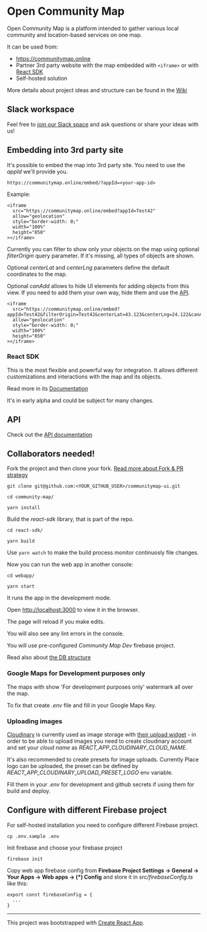 # Open Community Map

Open Community Map is a platform intended to gather various local community and location-based services on one map.

It can be used from:

- https://communitymap.online
- Partner 3rd party website with the map embedded with `<iframe>` or with [React SDK](#React%20SDK)
- Self-hosted solution

More details about project ideas and structure can be found in the [Wiki](https://github.com/opencommunitymap/communitymap-ui/wiki)

## Slack workspace

Feel free to [join our Slack space](https://join.slack.com/t/opencommunitymap/shared_invite/zt-e7hqo2zo-rbeP~IoF0pPkAEsa0B7lcw) and ask questions or share your ideas with us!

## Embedding into 3rd party site

It's possible to embed the map into 3rd party site. You need to use the _appId_ we'll provide you.

```
https://communitymap.online/embed/?appId=<your-app-id>
```

Example:

```
<iframe
  src="https://communitymap.online/embed?appId=Test42"
  allow="geolocation"
  style="border-width: 0;"
  width="100%"
  height="850"
></iframe>
```

Currently you can filter to show only your objects on the map using optional _filterOrigin_ query parameter. If it's missing, all types of objects are shown.

Optional _centerLat_ and _centerLng_ parameters define the default coordinates to the map.

Optional _canAdd_ allows to hide UI elements for adding objects from this view. If you need to add them your own way, hide them and use the [API](#API).

```
<iframe
  src="https://communitymap.online/embed?appId=Test42&filterOrigin=Test42&centerLat=43.123&centerLng=24.122&canAdd=false"
  allow="geolocation"
  style="border-width: 0;"
  width="100%"
  height="850"
></iframe>
```

### React SDK

This is the most flexible and powerful way for integration. It allows different customizations and interactions with the map and its objects.

Read more in its [Documentation](react-sdk/README.md)

It's in early alpha and could be subject for many changes.

## API

Check out the [API documentation](https://github.com/opencommunitymap/communitymap-cloud-functions/blob/master/docs/API.md)

## Collaborators needed!

Fork the project and then clone your fork. [Read more about Fork & PR strategy](https://help.github.com/en/github/collaborating-with-issues-and-pull-requests/working-with-forks)

```
git clone git@github.com:<YOUR_GITHUB_USER>/communitymap-ui.git

cd community-map/

yarn install
```

Build the _react-sdk_ library, that is part of the repo.

```
cd react-sdk/

yarn build
```

Use `yarn watch` to make the build process monitor continuosly file changes.

Now you can run the web app in another console:

```
cd webapp/

yarn start
```

It runs the app in the development mode.

Open [http://localhost:3000](http://localhost:3000) to view it in the browser.

The page will reload if you make edits.

You will also see any lint errors in the console.

You will use pre-configured _Community Map Dev_ firebase project.

Read also about [the DB structure](docs/DB.md)

### Google Maps for Development purposes only

The maps with show 'For development purposes only' watermark all over the map.

To fix that create _.env_ file and fill in your Google Maps Key.

### Uploading images

[Cloudinary](https://cloudinary.com/) is currently used as image storage with [their upload widget](https://cloudinary.com/documentation/upload_widget) - in order to be able to upload images you need to create cloudinary account and set your _cloud name_ as _REACT_APP_CLOUDINARY_CLOUD_NAME_.

It's also recommended to create presets for image uploads. Currently Place logo can be uploaded, the preset can be defined by _REACT_APP_CLOUDINARY_UPLOAD_PRESET_LOGO_ env variable.

Fill them in your _.env_ for development and github secrets if using them for build and deploy.

## Configure with different Firebase project

For self-hosted installation you need to configure different Firebase project.

```
cp .env.sample .env
```

Init firebase and choose your firebase project

```
firebase init
```

Copy web app firebase config from **Firebase Project Settings -> General -> Your Apps -> Web apps -> (\*) Config** and store it in _src/firebaseConfig.ts_ like this:

```
export const firebaseConfig = {
  ...
}
```

---

This project was bootstrapped with [Create React App](https://github.com/facebook/create-react-app).
